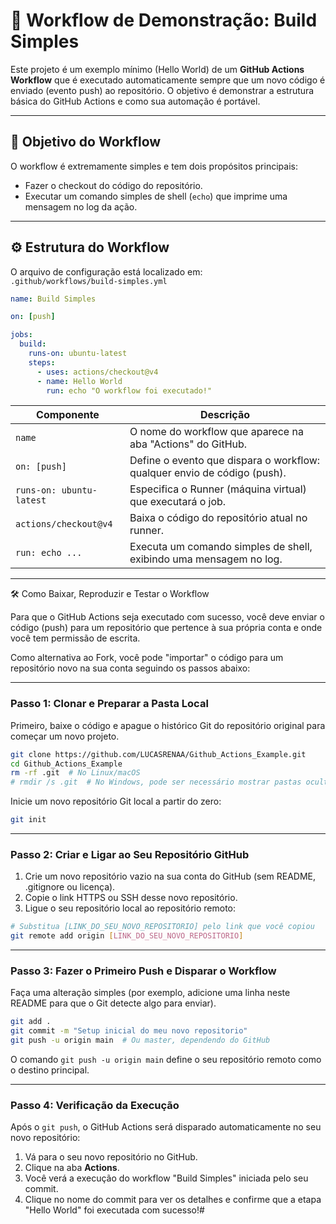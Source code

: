 # 🚀 Workflow de Demonstração: Build Simples

Este projeto é um exemplo mínimo (Hello World) de um **GitHub Actions Workflow** que é executado automaticamente sempre que um novo código é enviado (evento push) ao repositório. O objetivo é demonstrar a estrutura básica do GitHub Actions e como sua automação é portável.

---

## 🎯 Objetivo do Workflow

O workflow é extremamente simples e tem dois propósitos principais:

- Fazer o checkout do código do repositório.
- Executar um comando simples de shell (`echo`) que imprime uma mensagem no log da ação.

---

## ⚙️ Estrutura do Workflow

O arquivo de configuração está localizado em:  
`.github/workflows/build-simples.yml`

```yaml
name: Build Simples

on: [push]

jobs:
  build:
    runs-on: ubuntu-latest
    steps:
      - uses: actions/checkout@v4
      - name: Hello World
        run: echo "O workflow foi executado!"
```

| Componente                | Descrição                                                                 |
|---------------------------|---------------------------------------------------------------------------|
| `name`                    | O nome do workflow que aparece na aba "Actions" do GitHub.                |
| `on: [push]`              | Define o evento que dispara o workflow: qualquer envio de código (push).   |
| `runs-on: ubuntu-latest`  | Especifica o Runner (máquina virtual) que executará o job.                |
| `actions/checkout@v4`     | Baixa o código do repositório atual no runner.                            |
| `run: echo ...`           | Executa um comando simples de shell, exibindo uma mensagem no log.        |

---

🛠️ Como Baixar, Reproduzir e Testar o Workflow

Para que o GitHub Actions seja executado com sucesso, você deve enviar o código (push) para um repositório que pertence à sua própria conta e onde você tem permissão de escrita.

Como alternativa ao Fork, você pode "importar" o código para um repositório novo na sua conta seguindo os passos abaixo:

---

### Passo 1: Clonar e Preparar a Pasta Local

Primeiro, baixe o código e apague o histórico Git do repositório original para começar um novo projeto.

```bash
git clone https://github.com/LUCASRENAA/Github_Actions_Example.git
cd Github_Actions_Example
rm -rf .git  # No Linux/macOS
# rmdir /s .git  # No Windows, pode ser necessário mostrar pastas ocultas
```

Inicie um novo repositório Git local a partir do zero:

```bash
git init
```

---

### Passo 2: Criar e Ligar ao Seu Repositório GitHub

1. Crie um novo repositório vazio na sua conta do GitHub (sem README, .gitignore ou licença).
2. Copie o link HTTPS ou SSH desse novo repositório.
3. Ligue o seu repositório local ao repositório remoto:

```bash
# Substitua [LINK_DO_SEU_NOVO_REPOSITORIO] pelo link que você copiou
git remote add origin [LINK_DO_SEU_NOVO_REPOSITORIO]
```

---

### Passo 3: Fazer o Primeiro Push e Disparar o Workflow

Faça uma alteração simples (por exemplo, adicione uma linha neste README para que o Git detecte algo para enviar).

```bash
git add .
git commit -m "Setup inicial do meu novo repositorio"
git push -u origin main  # Ou master, dependendo do GitHub
```

O comando `git push -u origin main` define o seu repositório remoto como o destino principal.

---

### Passo 4: Verificação da Execução

Após o `git push`, o GitHub Actions será disparado automaticamente no seu novo repositório:

1. Vá para o seu novo repositório no GitHub.
2. Clique na aba **Actions**.
3. Você verá a execução do workflow "Build Simples" iniciada pelo seu commit.
4. Clique no nome do commit para ver os detalhes e confirme que a etapa "Hello World" foi executada com sucesso!#  